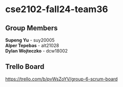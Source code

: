 # cse2102-fall24-team36


## Group Members

**Supeng Yu**       - suy20005  
**Alper Tepebas**   - alt21028  
**Dylan Wojteczko** - dcw18002  

## Trello Board
https://trello.com/b/pvWsZoYV/group-6-scrum-board